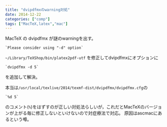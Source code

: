 ```yaml
---
title: "dvipdfmxのwarning対処"
date: 2014-12-22
categories: ["comp"]
tags: ["MacTeX,latex","mac"]
---
```


MacTeX の dvipdfmx が謎のwarningを出す。

	`Please consider using "-d" option`

`~/Library/TeXShop/bin/platex2pdf-utf` を修正してdvipdfmxにオプションに

	`dvipdfmx -d 5`

を追加して解決。

<!--more-->

本当は`/usr/local/texlive/2014/texmf-dist/dvipdfmx/dvipdfmx.cfg`の

	`%d 5`

のコメント(`%`)をはずすのが正しい対処法らしいが，これだとMacTeXのバージョンが上がる毎に修正しないといけないので対症療法で対応。
原因はascmacにあるという噂。